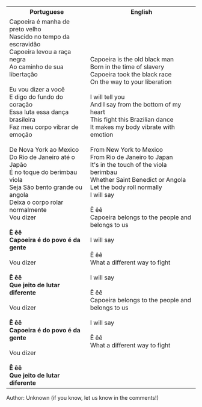 <table class="capoeira-table">
    <tr class="header-row">
        <th>Portuguese</th>
        <th>English</th>
    </tr>
    <tr>
        <td>Capoeira é manha de preto velho<br>
        Nascido no tempo da escravidão<br>
        Capoeira levou a raça negra<br>
        Ao caminho de sua libertação<br>
        <br>
        Eu vou dizer a você<br>
        E digo do fundo do coração<br>
        Essa luta essa dança brasileira<br>
        Faz meu corpo vibrar de emoção<br>
        <br>
        De Nova York ao Mexico<br>
        Do Rio de Janeiro até o Japão<br>
        É no toque do berimbau viola<br>
        Seja São bento grande ou angola<br>
        Deixa o corpo rolar normalmente<br>
        Vou dizer<br>
        <br>
        <strong>Ê êê<br>
        Capoeira é do povo é da gente</strong><br>
        <br>
        Vou dizer<br>
        <br>
        <strong>Ê êê<br>
        Que jeito de lutar diferente</strong><br>
        <br>
        Vou dizer<br>
        <br>
        <strong>Ê êê<br>
        Capoeira é do povo é da gente</strong><br>
        <br>
        Vou dizer<br>
        <br>
        <strong>Ê êê<br>
        Que jeito de lutar diferente</strong></td>
        <td>Capoeira is the old black man<br>
        Born in the time of slavery<br>
        Capoeira took the black race<br>
        On the way to your liberation<br>
        <br>
        I will tell you<br>
        And I say from the bottom of my heart<br>
        This fight this Brazilian dance<br>
        It makes my body vibrate with emotion<br>
        <br>
        From New York to Mexico<br>
        From Rio de Janeiro to Japan<br>
        It's in the touch of the viola berimbau<br>
        Whether Saint Benedict or Angola<br>
        Let the body roll normally<br>
        I will say<br>
        <br>
        Ê êê<br>
        Capoeira belongs to the people and belongs to us<br>
        <br>
        I will say<br>
        <br>
        Ê êê<br>
        What a different way to fight<br>
        <br>
        I will say<br>
        <br>
        Ê êê<br>
        Capoeira belongs to the people and belongs to us<br>
        <br>
        I will say<br>
        <br>
        Ê êê<br>
        What a different way to fight</td>
    </tr>
</table>

<figcaption>
Author: Unknown (if you know, let us know in the comments!)
</figcaption>